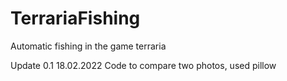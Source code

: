 # TerrariaFishing
Automatic fishing in the game terraria


Update 0.1 18.02.2022
Code to compare two photos, used pillow
